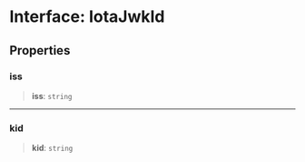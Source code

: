 # Interface: IotaJwkId

## Properties

### iss

> **iss**: `string`

---

### kid

> **kid**: `string`
